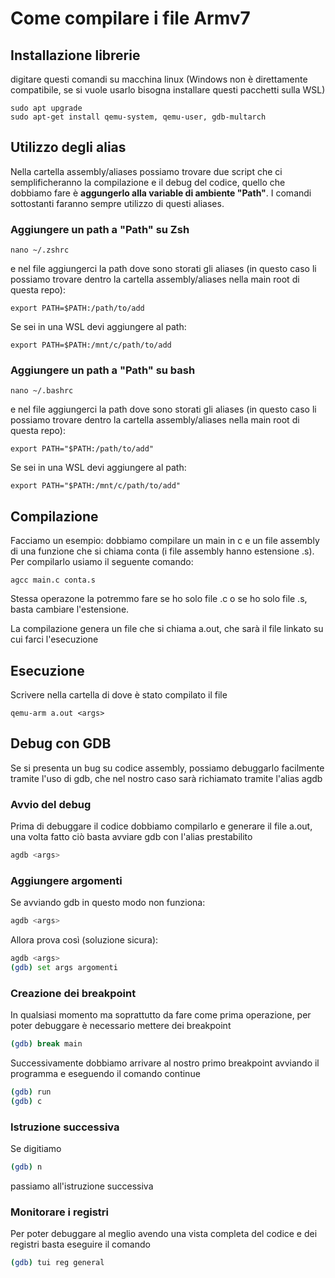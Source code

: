# Come compilare i file Armv7

## Installazione librerie

digitare questi comandi su macchina linux (Windows non è direttamente compatibile, se si vuole usarlo bisogna installare questi pacchetti sulla WSL)

```shell
sudo apt upgrade
sudo apt-get install qemu-system, qemu-user, gdb-multarch
```

## Utilizzo degli alias

Nella cartella assembly/aliases possiamo trovare due script che ci semplificheranno la compilazione e il debug del codice, quello che dobbiamo fare è **aggungerlo alla variable di ambiente "Path"**. I comandi sottostanti faranno sempre utilizzo di questi aliases.

### Aggiungere un path a "Path" su Zsh

```shell
nano ~/.zshrc
```

e nel file aggiungerci la path dove sono storati gli aliases (in questo caso li possiamo trovare dentro la cartella assembly/aliases nella main root di questa repo):

```shell
export PATH=$PATH:/path/to/add
```

Se sei in una WSL devi aggiungere al path:

```shell
export PATH=$PATH:/mnt/c/path/to/add
```

### Aggiungere un path a "Path" su bash

```shell
nano ~/.bashrc
```

e nel file aggiungerci la path dove sono storati gli aliases (in questo caso li possiamo trovare dentro la cartella assembly/aliases nella main root di questa repo):

```shell
export PATH="$PATH:/path/to/add"
```

Se sei in una WSL devi aggiungere al path:

```shell
export PATH="$PATH:/mnt/c/path/to/add"
```

## Compilazione

Facciamo un esempio: dobbiamo compilare un main in c e un file assembly di una funzione che si chiama conta (i file assembly hanno estensione .s). Per compilarlo usiamo il seguente comando:

```shell
agcc main.c conta.s
```

Stessa operazone la potremmo fare se ho solo file .c o se ho solo file .s, basta cambiare l'estensione.

La compilazione genera un file che si chiama a.out, che sarà il file linkato su cui farci l'esecuzione

## Esecuzione

Scrivere nella cartella di dove è stato compilato il file

```shell
qemu-arm a.out <args>
```

## Debug con GDB

Se si presenta un bug su codice assembly, possiamo debuggarlo facilmente tramite l'uso di gdb, che nel nostro caso sarà richiamato tramite l'alias agdb

### Avvio del debug

Prima di debuggare il codice dobbiamo compilarlo e generare il file a.out, una volta fatto ciò basta avviare gdb con l'alias prestabilito

```bash
agdb <args>
```

### Aggiungere argomenti

Se avviando gdb in questo modo non funziona:

```bash
agdb <args>
```

Allora prova così (soluzione sicura):

```bash
agdb <args>
(gdb) set args argomenti
```

### Creazione dei breakpoint

In qualsiasi momento ma soprattutto da fare come prima operazione, per poter debuggare è necessario mettere dei breakpoint

```bash
(gdb) break main
```

Successivamente dobbiamo arrivare al nostro primo breakpoint avviando il programma e eseguendo il comando continue

```bash
(gdb) run
(gdb) c
```

### Istruzione successiva

Se digitiamo

```bash
(gdb) n
```

passiamo all'istruzione successiva

### Monitorare i registri

Per poter debuggare al meglio avendo una vista completa del codice e dei registri basta eseguire il comando

```bash
(gdb) tui reg general
```
